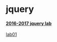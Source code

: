 # jquery 

#### [2016-2017 jquery lab](https://yicodes.com/jquery/)

[lab01](https://yicodes.com/jquery/lab01.htm)
